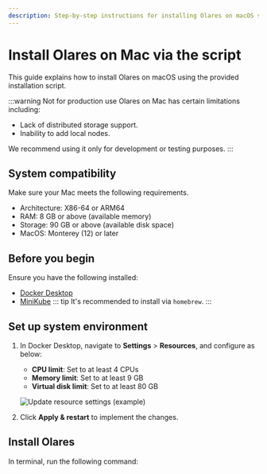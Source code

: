 ```yaml
---
description: Step-by-step instructions for installing Olares on macOS systems including prerequisites, installation commands, and activation process.
---
```

# Install Olares on Mac via the script
This guide explains how to install Olares on macOS using the provided installation script.

:::warning Not for production use
Olares on Mac has certain limitations including:
- Lack of distributed storage support.
- Inability to add local nodes.

We recommend using it only for development or testing purposes.
:::

<!--@include: ./reusables.md{41,47}-->

## System compatibility
Make sure your Mac meets the following requirements.
- Architecture: X86-64 or ARM64
- RAM: 8 GB or above (available memory)
- Storage: 90 GB or above (available disk space)
- MacOS: Monterey (12) or later

## Before you begin
Ensure you have the following installed:
- [Docker Desktop](https://www.docker.com/products/docker-desktop/)
- [MiniKube](https://minikube.sigs.k8s.io/docs/start/?arch=%2Fmacos%2Farm64%2Fstable%2Fhomebrew)
    ::: tip
    It's recommended to install via `homebrew`.
    :::

## Set up system environment
1. In Docker Desktop, navigate to **Settings** > **Resources**, and configure as below:
    - **CPU limit**: Set to at least 4 CPUs
    - **Memory limit**: Set to at least 9 GB
    - **Virtual disk limit**: Set to at least 80 GB

   ![Update resource settings (example)](/images/manual/get-started/docker-resources-settings.png)
2. Click **Apply & restart** to implement the changes.
## Install Olares
In terminal, run the following command:

<!--@include: ./reusables.md{4,33}-->

<!--@include: ./activate-olares.md-->

<!--@include: ./log-in-to-olares.md-->

<!--@include: ./reusables.md{35,39}-->